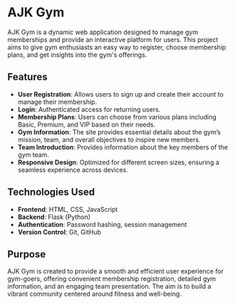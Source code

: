 # AJK Gym

AJK Gym is a dynamic web application designed to manage gym memberships and provide an interactive platform for users. This project aims to give gym enthusiasts an easy way to register, choose membership plans, and get insights into the gym's offerings.

## Features

- **User Registration**: Allows users to sign up and create their account to manage their membership.
- **Login**: Authenticated access for returning users.
- **Membership Plans**: Users can choose from various plans including Basic, Premium, and VIP based on their needs.
- **Gym Information**: The site provides essential details about the gym’s mission, team, and overall objectives to inspire new members.
- **Team Introduction**: Provides information about the key members of the gym team.
- **Responsive Design**: Optimized for different screen sizes, ensuring a seamless experience across devices.

## Technologies Used

- **Frontend**: HTML, CSS, JavaScript
- **Backend**: Flask (Python)
- **Authentication**: Password hashing, session management
- **Version Control**: Git, GitHub

## Purpose

AJK Gym is created to provide a smooth and efficient user experience for gym-goers, offering convenient membership registration, detailed gym information, and an engaging team presentation. The aim is to build a vibrant community centered around fitness and well-being.
